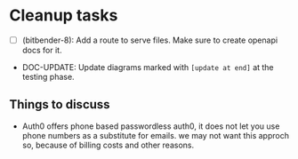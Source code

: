 # Cleanup tasks

- [ ] (bitbender-8): Add a route to serve files. Make sure to create openapi docs for it.
- DOC-UPDATE: Update diagrams marked with `[update at end]` at the testing phase.

## Things to discuss

- Auth0 offers phone based passwordless auth0, it does not let you use phone numbers as a substitute for emails. we may not want this approch so, because of billing costs and other reasons.
